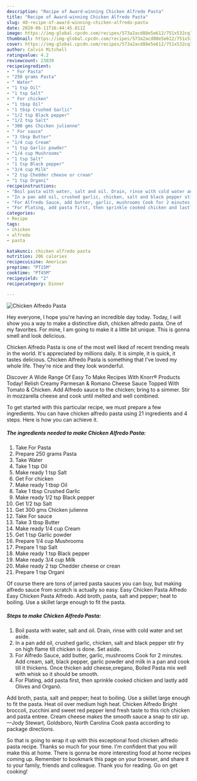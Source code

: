 ```yaml
---
description: "Recipe of Award-winning Chicken Alfredo Pasta"
title: "Recipe of Award-winning Chicken Alfredo Pasta"
slug: 40-recipe-of-award-winning-chicken-alfredo-pasta
date: 2020-06-11T16:44:45.811Z
image: https://img-global.cpcdn.com/recipes/573a2acd88e5e612/751x532cq70/chicken-alfredo-pasta-recipe-main-photo.jpg
thumbnail: https://img-global.cpcdn.com/recipes/573a2acd88e5e612/751x532cq70/chicken-alfredo-pasta-recipe-main-photo.jpg
cover: https://img-global.cpcdn.com/recipes/573a2acd88e5e612/751x532cq70/chicken-alfredo-pasta-recipe-main-photo.jpg
author: Calvin Mitchell
ratingvalue: 4.2
reviewcount: 23839
recipeingredient:
- " For Pasta"
- "250 grams Pasta"
- " Water"
- "1 tsp Oil"
- "1 tsp Salt"
- " For chicken"
- "1 tbsp Oil"
- "1 tbsp Crushed Garlic"
- "1/2 tsp Black pepper"
- "1/2 tsp Salt"
- "300 gms Chicken julienne"
- " For sauce"
- "3 tbsp Butter"
- "1/4 cup Cream"
- "1 tsp Garlic powder"
- "1/4 cup Mushrooms"
- "1 tsp Salt"
- "1 tsp Black pepper"
- "3/4 cup Milk"
- "2 tsp Chedder cheese or crean"
- "1 tsp Organi"
recipeinstructions:
- "Boil pasta with water, salt and oil. Drain, rinse with cold water and set aside."
- "In a pan add oil, crushed garlic, chicken, salt and black pepper stir fry on high flame till chicken is done. Set aside."
- "For Alfredo Sauce, add butter, garlic, mushrooms Cook for 2 minutes. Add cream, salt, black pepper, garlic powder and milk in a pan and cook till it thickens. Once thicken add cheese,oregano, Boiled Pasta mix well with whisk so it should be smooth."
- "For Plating, add pasta first, then sprinkle cooked chicken and lastly add Olives and Organò."
categories:
- Recipe
tags:
- chicken
- alfredo
- pasta

katakunci: chicken alfredo pasta 
nutrition: 206 calories
recipecuisine: American
preptime: "PT15M"
cooktime: "PT45M"
recipeyield: "2"
recipecategory: Dinner

---
```



![Chicken Alfredo Pasta](https://img-global.cpcdn.com/recipes/573a2acd88e5e612/751x532cq70/chicken-alfredo-pasta-recipe-main-photo.jpg)

Hey everyone, I hope you're having an incredible day today. Today, I will show you a way to make a distinctive dish, chicken alfredo pasta. One of my favorites. For mine, I am going to make it a little bit unique. This is gonna smell and look delicious.

Chicken Alfredo Pasta is one of the most well liked of recent trending meals in the world. It's appreciated by millions daily. It is simple, it is quick, it tastes delicious. Chicken Alfredo Pasta is something that I've loved my whole life. They're nice and they look wonderful.

Discover A Wide Range Of Easy To Make Recipes With Knorr® Products Today! Relish Creamy Parmesan &amp; Romano Cheese Sauce Topped With Tomato &amp; Chicken. Add Alfredo sauce to the chicken; bring to a simmer. Stir in mozzarella cheese and cook until melted and well combined.


To get started with this particular recipe, we must prepare a few ingredients. You can have chicken alfredo pasta using 21 ingredients and 4 steps. Here is how you can achieve it.

<!--inarticleads1-->

##### The ingredients needed to make Chicken Alfredo Pasta:

1. Take  For Pasta
1. Prepare 250 grams Pasta
1. Take  Water
1. Take 1 tsp Oil
1. Make ready 1 tsp Salt
1. Get  For chicken
1. Make ready 1 tbsp Oil
1. Take 1 tbsp Crushed Garlic
1. Make ready 1/2 tsp Black pepper
1. Get 1/2 tsp Salt
1. Get 300 gms Chicken julienne
1. Take  For sauce
1. Take 3 tbsp Butter
1. Make ready 1/4 cup Cream
1. Get 1 tsp Garlic powder
1. Prepare 1/4 cup Mushrooms
1. Prepare 1 tsp Salt
1. Make ready 1 tsp Black pepper
1. Make ready 3/4 cup Milk
1. Make ready 2 tsp Chedder cheese or crean
1. Prepare 1 tsp Organi


Of course there are tons of jarred pasta sauces you can buy, but making alfredo sauce from scratch is actually so easy. Easy Chicken Pasta Alfredo Easy Chicken Pasta Alfredo. Add broth, pasta, salt and pepper; heat to boiling. Use a skillet large enough to fit the pasta. 

<!--inarticleads2-->

##### Steps to make Chicken Alfredo Pasta:

1. Boil pasta with water, salt and oil. Drain, rinse with cold water and set aside.
1. In a pan add oil, crushed garlic, chicken, salt and black pepper stir fry on high flame till chicken is done. Set aside.
1. For Alfredo Sauce, add butter, garlic, mushrooms Cook for 2 minutes. Add cream, salt, black pepper, garlic powder and milk in a pan and cook till it thickens. Once thicken add cheese,oregano, Boiled Pasta mix well with whisk so it should be smooth.
1. For Plating, add pasta first, then sprinkle cooked chicken and lastly add Olives and Organò.


Add broth, pasta, salt and pepper; heat to boiling. Use a skillet large enough to fit the pasta. Heat oil over medium high heat. Chicken Alfredo Bright broccoli, zucchini and sweet red pepper lend fresh taste to this rich chicken and pasta entree. Cream cheese makes the smooth sauce a snap to stir up. —Jody Stewart, Goldsboro, North Carolina Cook pasta according to package directions. 

So that is going to wrap it up with this exceptional food chicken alfredo pasta recipe. Thanks so much for your time. I'm confident that you will make this at home. There is gonna be more interesting food at home recipes coming up. Remember to bookmark this page on your browser, and share it to your family, friends and colleague. Thank you for reading. Go on get cooking!
